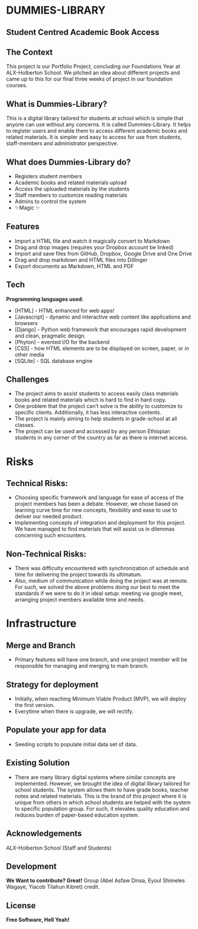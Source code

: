 # DUMMIES-LIBRARY
## Student Centred Academic Book Access 


## The Context
This project is our Portfolio Project, concluding our Foundations Year at ALX-Holberton School. We pitched an idea about different projects and came up to this for our final three weeks of project in our foundation courses.

## What is Dummies-Library?
This is a digital library tailored for students at school which is simple that anyone can use without any concerns. It is called Dummies-Library. It helps to register users and enable them to access different academic books and related materials. It is simpler and easy to access for use from students, staff-members and administrator perspective. 

## What does Dummies-Library do?

- Registers student members
- Academic books and related materials upload
- Access the uploaded materials by the students
- Staff members to customize reading materials 
- Admins to control the system
- ✨Magic ✨

## Features

- Import a HTML file and watch it magically convert to Markdown
- Drag and drop images (requires your Dropbox account be linked)
- Import and save files from GitHub, Dropbox, Google Drive and One Drive
- Drag and drop markdown and HTML files into Dillinger
- Export documents as Markdown, HTML and PDF

## Tech
**Programming languages used:**

- [HTML] - HTML enhanced for web apps!
- [Javascript] - dynamic and interactive web content like applications and browsers
- [Django] - Python web framework that encourages rapid development and clean, pragmatic design.
- [Phyton] - evented I/O for the backend
- [CSS] - how HTML elements are to be displayed on screen, paper, or in other media
- [SQLite] - SQL database engine


## Challenges
- The project aims to assist students to access easily class materials books and related materials which is hard to find in hard copy.
- One problem that the project can’t solve is the ability to customize to specific clients. Additionally, it has less interactive contents.
- The project is mainly aiming to help students in grade-school at all classes.
- The project can be used and accessed by any person Ethiopian students in any corner of the country as far as there is internet access.

# Risks
## Technical Risks:
- Choosing specific framework and language for ease of access of the project members has been a debate. However, we chose based on learning curve time for new concepts, flexibility and ease to use to deliver our needed product.
- Implementing concepts of integration and deployment for this project. We have managed to find materials that will assist us in dilemmas concerning such encounters.

## Non-Technical Risks:
- There was difficulty encountered with synchronization of schedule and time for delivering the project towards its ultimatum. 
- Also, medium of communication while doing the project was at remote. For such, we solved the above problems doing our best to meet the standards if we were to do it in ideal setup: meeting via google meet, arranging project members available time and needs.

# Infrastructure
## Merge and Branch
- Primary features will have one branch, and one project member will be responsible for managing and merging to main branch.

## Strategy for deployment
- Initially, when reaching Minimum Viable Product (MVP), we will deploy the first version.
- Everytime when there is upgrade, we will rectify.

## Populate your app for data
- Seeding scripts to populate initial data set of data.

## Existing Solution
- There are many library digital systems where similar concepts are implemented. However, we brought the idea of digital library tailored for school students. The system allows them to have grade books, teacher notes and related materials. This is the brand of this project where it is unique from others in which school students are helped with the system to specific population group. For such, it elevates quality education and reduces burden of paper-based education system.

## Acknowledgements
ALX-Holberton School (Staff and Students)

## Development

**We Want to contribute? Great!**
Group (Abel Asfaw Dinsa, Eyoul Shimeles Wagaye, Yiacob Tilahun Kibret) credit.
## License
**Free Software, Hell Yeah!**
